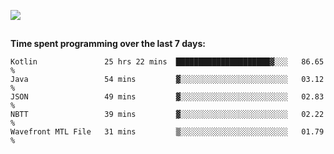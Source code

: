 [![](https://img.shields.io/badge/discord-jonatsp%234844-7289DA?logo=discord)](https://discord.com/users/239510668687048717)

##
**Time spent programming over the last 7 days:**
<!--START_SECTION:waka-->
```text
Kotlin               25 hrs 22 mins  █████████████████████▓░░░   86.65 % 
Java                 54 mins         ▓░░░░░░░░░░░░░░░░░░░░░░░░   03.12 % 
JSON                 49 mins         ▓░░░░░░░░░░░░░░░░░░░░░░░░   02.83 % 
NBTT                 39 mins         ▓░░░░░░░░░░░░░░░░░░░░░░░░   02.22 % 
Wavefront MTL File   31 mins         ▒░░░░░░░░░░░░░░░░░░░░░░░░   01.79 % 
```
<!--END_SECTION:waka-->
##
